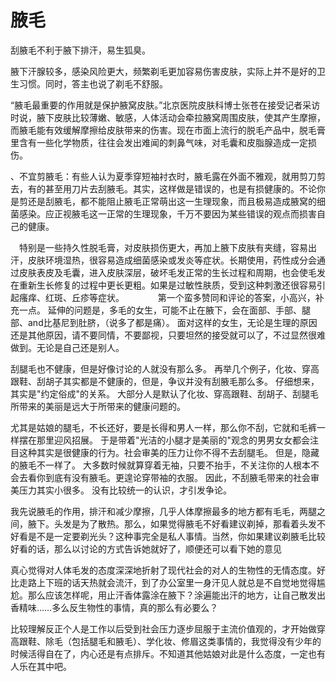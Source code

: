# 腋毛

刮腋毛不利于腋下排汗，易生狐臭。

腋下汗腺较多，感染风险更大，频繁剃毛更加容易伤害皮肤，实际上并不是好的卫生习惯。同时，答主也说了剃毛不舒服。


“腋毛最重要的作用就是保护腋窝皮肤。”北京医院皮肤科博士张苍在接受记者采访时说，腋下皮肤比较薄嫩、敏感，人体活动会牵拉腋窝周围皮肤，使其产生摩擦，而腋毛能有效缓解摩擦给皮肤带来的伤害。现在市面上流行的脱毛产品中，脱毛膏里含有一些化学物质，往往会发出难闻的刺鼻气味，对毛囊和皮脂腺造成一定损伤。


、不宜剪腋毛：有些人认为夏季穿短袖衬衣时，腋毛露在外面不雅观，就用剪刀剪去，有的甚至用刀片去刮腋毛。其实，这样做是错误的，也是有损健康的。不论你是剪还是刮腋毛，都不能阻止腋毛正常萌出这一生理现象，而且极易造成腋窝的细菌感染。应正视腋毛这一正常的生理现象，千万不要因为某些错误的观点而损害自己的健康。 


　特别是一些持久性脱毛膏，对皮肤损伤更大，再加上腋下皮肤有夹缝，容易出汗，皮肤环境湿热，很容易造成细菌感染或发炎等症状。长期使用，药性成分会通过皮肤表皮及毛囊，进入皮肤深层，破坏毛发正常的生长过程和周期，也会使毛发在重新生长修复的过程中更长更粗。如果是过敏性肤质，受到这种刺激还很容易引起瘙痒、红斑、丘疹等症状。
　
　
　第一个蛮多赞同和评论的答案，小高兴，补充一点。
延伸的问题是，多毛的女生，可能不止在腋下，会在面部、手部、腿部、and比基尼到肚脐，（说多了都是痛）。
面对这样的女生，无论是生理的原因还是其他原因，请不要同情，不要鄙视，只要坦然的接受就可以了，不过显然很难做到。无论是自己还是别人。



刮腿毛也不健康，但是好像讨论的人就没有那么多。
再举几个例子，化妆、穿高跟鞋、刮胡子其实都是不健康的，但是，争议并没有刮腋毛那么多。
仔细想来，其实是"约定俗成"的关系。
大部分人是默认了化妆、穿高跟鞋、刮胡子、刮腿毛所带来的美丽是远大于所带来的健康问题的。



尤其是姑娘的腿毛，不长还好，要是长得和男人一样，那么你不刮，它就和毛裤一样摆在那里迎风招展。
于是带着"光洁的小腿才是美丽的"观念的男男女女都会注目这种其实是很健康的行为。社会审美的压力让你不得不去刮腿毛。
但是，隐藏的腋毛不一样了。
大多数时候就算穿着无袖，只要不抬手，不关注你的人根本不会去看你到底有没有腋毛。更遑论穿带袖的衣服。
因此，不刮腋毛带来的社会审美压力其实小很多。
没有比较统一的认识，才引发争论。


我先说腋毛的作用，排汗和减少摩擦，几乎人体摩擦最多的地方都有毛毛，两腿之间，腋下。头发是为了散热。那么，如果觉得腋毛不好看建议剃掉，那看着头发不好看是不是一定要剃光头？这种事完全是私人事情。当然，你如果建议剃腋毛比较好看的话，那么以讨论的方式告诉她就好了，顺便还可以看下她的意见



真心觉得对人体毛发的态度深深地折射了现代社会的对人的生物性的无情态度。好比走路上下班的话天热就会流汗，到了办公室里一身汗见人就总是不自觉地觉得尴尬。那么应该怎样呢，用止汗香体露涂在腋下？涂遍能出汗的地方，让自己散发出香精味……多么反生物性的事情，真的那么有必要么？

比较理解反正个人是工作以后受到社会压力逐步屈服于主流价值观的，才开始做穿高跟鞋、除毛（包括腿毛和腋毛）、学化妆、修眉这类事情的，我觉得没有少年的时候活得自在了，内心还是有点排斥。不知道其他姑娘对此是什么态度，一定也有人乐在其中吧。
